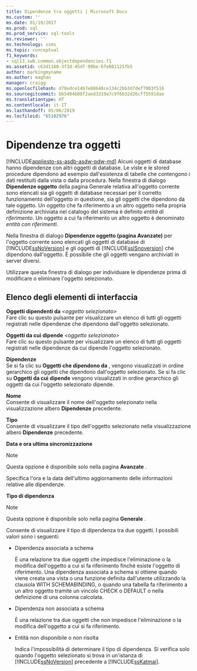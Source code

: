 ```yaml
---
title: Dipendenze tra oggetti | Microsoft Docs
ms.custom: ''
ms.date: 01/19/2017
ms.prod: sql
ms.prod_service: sql-tools
ms.reviewer: ''
ms.technology: ssms
ms.topic: conceptual
f1_keywords:
- sql13.swb.common.objectdependencies.f1
ms.assetid: c63d1160-3f3d-45df-99be-6fe081125fb5
author: markingmyname
ms.author: maghan
manager: craigg
ms.openlocfilehash: d78edce14b7e88648ce134c2bb3d7def7003f516
ms.sourcegitcommit: bb5484b08f2aed3319a7c9f6b32d26cff5591dae
ms.translationtype: HT
ms.contentlocale: it-IT
ms.lasthandoff: 05/06/2019
ms.locfileid: "65102976"
---
```

# <a name="object-dependencies"></a>Dipendenze tra oggetti
[!INCLUDE[appliesto-ss-asdb-asdw-pdw-md](../../includes/appliesto-ss-asdb-asdw-pdw-md.md)]
Alcuni oggetti di database hanno dipendenze con altri oggetti di database. Le viste e le stored procedure dipendono ad esempio dall'esistenza di tabelle che contengono i dati restituiti dalla vista o dalla procedura. Nella finestra di dialogo **Dipendenze oggetto** della pagina Generale relativa all'oggetto corrente sono elencati sia gli oggetti di database necessari per il corretto funzionamento dell'oggetto in questione, sia gli oggetti che dipendono da tale oggetto. Un oggetto che fa riferimento a un altro oggetto nella propria definizione archiviata nel catalogo del sistema è definito *entità di riferimento*. Un oggetto a cui fa riferimento un altro oggetto è denominato *entità con riferimenti*.  
  
Nella finestra di dialogo **Dipendenze oggetto (pagina Avanzate)** per l'oggetto corrente sono elencati gli oggetti di database di [!INCLUDE[ssNoVersion](../../includes/ssnoversion-md.md)] e gli oggetti di [!INCLUDE[ssISnoversion](../../includes/ssisnoversion-md.md)] che dipendono dall'oggetto. È possibile che gli oggetti vengano archiviati in server diversi.  
  
Utilizzare questa finestra di dialogo per individuare le dipendenze prima di modificare o eliminare l'oggetto selezionato.  
  
## <a name="uielement-list"></a>Elenco degli elementi di interfaccia  
**Oggetti dipendenti da** _\<oggetto selezionato>_  
Fare clic su questo pulsante per visualizzare un elenco di tutti gli oggetti registrati nelle dipendenze che dipendono dall'oggetto selezionato.  
  
**Oggetti da cui** **dipende** _\<oggetto selezionato>_  
Fare clic su questo pulsante per visualizzare un elenco di tutti gli oggetti registrati nelle dipendenze da cui dipende l'oggetto selezionato.  
  
**Dipendenze**  
Se si fa clic su **Oggetti che dipendono da** *<selected object>* , vengono visualizzati in ordine gerarchico gli oggetti che dipendono dall'oggetto selezionato. Se si fa clic su **Oggetti da cui** **dipende** *<selected object>* vengono visualizzati in ordine gerarchico gli oggetti da cui l'oggetto selezionato dipende.  
  
**Nome**  
Consente di visualizzare il nome dell'oggetto selezionato nella visualizzazione albero **Dipendenze** precedente.  
  
**Tipo**  
Consente di visualizzare il tipo dell'oggetto selezionato nella visualizzazione albero **Dipendenze** precedente.  
  
**Data e ora ultima sincronizzazione**  
> [!NOTE]  
> Questa opzione è disponibile solo nella pagina **Avanzate** .  
  
Specifica l'ora e la data dell'ultimo aggiornamento delle informazioni relative alle dipendenze.  
  
**Tipo di dipendenza**  
> [!NOTE]  
> Questa opzione è disponibile solo nella pagina **Generale** .  
  
Consente di visualizzare il tipo di dipendenza tra due oggetti. I possibili valori sono i seguenti:  
  
-   Dipendenza associata a schema  
  
    È una relazione tra due oggetti che impedisce l'eliminazione o la modifica dell'oggetto a cui si fa riferimento finché esiste l'oggetto di riferimento. Una dipendenza associata a schema si ottiene quando viene creata una vista o una funzione definita dall'utente utilizzando la clausola WITH SCHEMABINDING, o quando una tabella fa riferimento a un altro oggetto tramite un vincolo CHECK o DEFAULT o nella definizione di una colonna calcolata.  
  
-   Dipendenza non associata a schema  
  
    È una relazione tra due oggetti che non impedisce l'eliminazione o la modifica dell'oggetto a cui si fa riferimento.  
  
-   Entità non disponibile o non risolta  
  
    Indica l'impossibilità di determinare il tipo di dipendenza. Si verifica solo quando l'oggetto selezionato si trova in un'istanza di [!INCLUDE[ssNoVersion](../../includes/ssnoversion-md.md)] precedente a [!INCLUDE[ssKatmai](../../includes/sskatmai_md.md)].  
  
